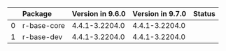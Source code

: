 <!-- markdown-link-check-disable -->

|    | Package     | Version in 9.6.0   | Version in 9.7.0   | Status   |
|---:|:------------|:-------------------|:-------------------|:---------|
|  0 | r-base-core | 4.4.1-3.2204.0     | 4.4.1-3.2204.0     |          |
|  1 | r-base-dev  | 4.4.1-3.2204.0     | 4.4.1-3.2204.0     |          |